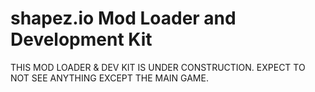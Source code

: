 # shapez.io Mod Loader and Development Kit

THIS MOD LOADER & DEV KIT IS UNDER CONSTRUCTION. EXPECT TO NOT SEE ANYTHING EXCEPT THE MAIN GAME.
